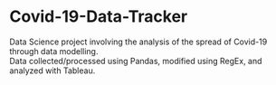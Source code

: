 # Covid-19-Data-Tracker
Data Science project involving the analysis of the spread of Covid-19 through data modelling.  
Data collected/processed using Pandas, modified using RegEx, and analyzed with Tableau.
